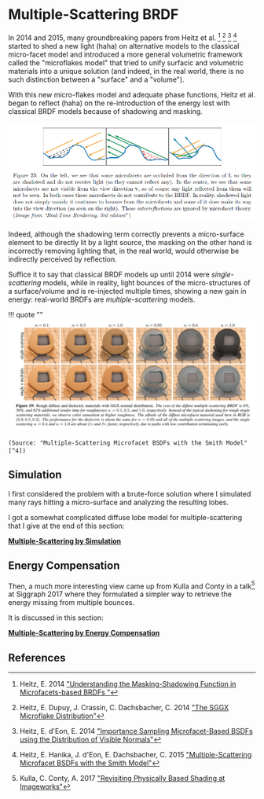 ﻿# Multiple-Scattering BRDF

In 2014 and 2015, many groundbreaking papers from Heitz et al. [^1] [^2] [^3] [^4] started to shed a new light (haha) on alternative models to the classical micro-facet model and introduced
 a more general volumetric framework called the "microflakes model" that tried to unify surfacic and volumetric materials into a unique solution (and indeed, in the real world, there is no such distinction between a "surface" and a "volume").

With this new micro-flakes model and adequate phase functions, Heitz et al. began to reflect (haha) on the re-introduction of the energy lost with classical BRDF models because of shadowing and masking.

![shadowing/masking](../images/BRDF/MicrofacetsShadowingMasking.jpg)

Indeed, although the shadowing term correctly prevents a micro-surface element to be directly lit by a light source, the masking on the other hand is incorrectly removing lighting that, in the real world, would otherwise be indirectly perceived by reflection.

Suffice it to say that classical BRDF models up until 2014 were *single-scattering* models, while in reality, light bounces of the micro-structures of a surface/volume and is re-injected multiple times, showing a new gain in energy: real-world BRDFs are *multiple-scattering* models.

!!! quote ""
    ![shadowing/masking](../images/BRDF/MSBRDF.jpg)

	(Source: "Multiple-Scattering Microfacet BSDFs with the Smith Model" [^4])


## Simulation

I first considered the problem with a brute-force solution where I simulated many rays hitting a micro-surface and analyzing the resulting lobes.

I got a somewhat complicated diffuse lobe model for multiple-scattering that I give at the end of this section:


**[Multiple-Scattering by Simulation](MSBRDFBruteForce)**


## Energy Compensation

Then, a much more interesting view came up from Kulla and Conty in a talk[^5] at Siggraph 2017 where they formulated a simpler way to retrieve the energy missing from multiple bounces.

It is discussed in this section:


**[Multiple-Scattering by Energy Compensation](MSBRDFEnergyCompensation)**


## References

[^1]: Heitz, E. 2014 ["Understanding the Masking-Shadowing Function in Microfacets-based BRDFs "]()
[^2]: Heitz, E. Dupuy, J. Crassin, C. Dachsbacher, C. 2014 ["The SGGX Microflake Distribution"]()
[^3]: Heitz, E. d'Eon, E. 2014 ["Importance Sampling Microfacet-Based BSDFs using the Distribution of Visible Normals"]()
[^4]: Heitz, E. Hanika, J. d'Eon, E. Dachsbacher, C. 2015 ["Multiple-Scattering Microfacet BSDFs with the Smith Model"]()
[^5]: Kulla, C. Conty, A. 2017 ["Revisiting Physically Based Shading at Imageworks"](http://blog.selfshadow.com/publications/s2017-shading-course/imageworks/s2017_pbs_imageworks_slides.pdf)

